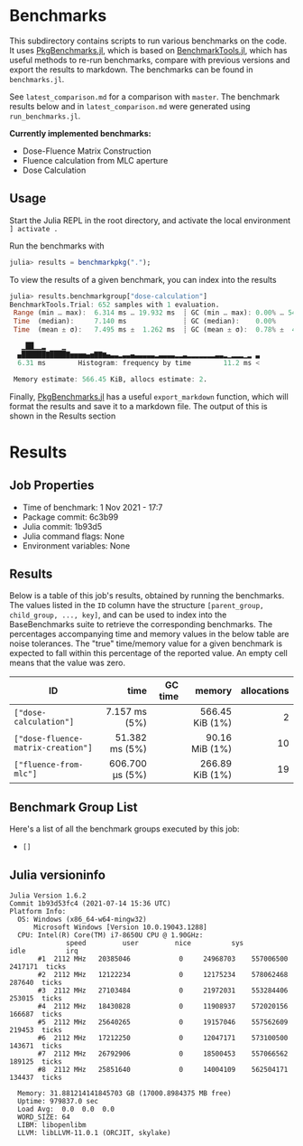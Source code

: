 # Benchmarks

This subdirectory contains scripts to run various benchmarks on the code.
It uses [PkgBenchmarks.jl](https://juliaci.github.io/PkgBenchmark.jl/stable/), which is based on [BenchmarkTools.jl](https://juliaci.github.io/BenchmarkTools.jl/stable/), which has useful methods to re-run benchmarks, compare with previous versions and export the results to markdown.
The benchmarks can be found in `benchmarks.jl`. 

See `latest_comparison.md` for a comparison with `master`.
The benchmark results below and in `latest_comparison.md` were generated using `run_benchmarks.jl`.

**Currently implemented benchmarks:**

- Dose-Fluence Matrix Construction
- Fluence calculation from MLC aperture
- Dose Calculation

## Usage

Start the Julia REPL in the root directory, and activate the local environment `] activate .`

Run the benchmarks with
```julia
julia> results = benchmarkpkg(".");
```

To view the results of a given benchmark, you can index into the results
```julia
julia> results.benchmarkgroup["dose-calculation"]
BenchmarkTools.Trial: 652 samples with 1 evaluation.
 Range (min … max):  6.314 ms … 19.932 ms  ┊ GC (min … max): 0.00% … 54.46%
 Time  (median):     7.140 ms              ┊ GC (median):    0.00%
 Time  (mean ± σ):   7.495 ms ±  1.262 ms  ┊ GC (mean ± σ):  0.78% ±  4.38%

   ▁██▁▁▂    ▁   
  ▄██████▇████▇▅▅▅▅▄▅▇▇▆▄▃▃▂▃▃▄▃▃▃▃▃▂▃▃▃▃▂▂▃▂▂▂▂▂▂▂▃▃▂▁▂▂▂▁▂ ▃
  6.31 ms        Histogram: frequency by time        11.2 ms <

 Memory estimate: 566.45 KiB, allocs estimate: 2.
```

Finally, [PkgBenchmarks.jl](https://juliaci.github.io/PkgBenchmark.jl/stable/) has a useful `export_markdown` function, which will format the results and save it to a markdown file.
The output of this is shown in the Results section

# Results

## Job Properties
* Time of benchmark: 1 Nov 2021 - 17:7
* Package commit: 6c3b99
* Julia commit: 1b93d5
* Julia command flags: None
* Environment variables: None

## Results
Below is a table of this job's results, obtained by running the benchmarks.
The values listed in the `ID` column have the structure `[parent_group, child_group, ..., key]`, and can be used to
index into the BaseBenchmarks suite to retrieve the corresponding benchmarks.
The percentages accompanying time and memory values in the below table are noise tolerances. The "true"
time/memory value for a given benchmark is expected to fall within this percentage of the reported value.
An empty cell means that the value was zero.

| ID                                 | time            | GC time | memory          | allocations |
|------------------------------------|----------------:|--------:|----------------:|------------:|
| `["dose-calculation"]`             |   7.157 ms (5%) |         | 566.45 KiB (1%) |           2 |
| `["dose-fluence-matrix-creation"]` |  51.382 ms (5%) |         |  90.16 MiB (1%) |          10 |
| `["fluence-from-mlc"]`             | 606.700 μs (5%) |         | 266.89 KiB (1%) |          19 |

## Benchmark Group List
Here's a list of all the benchmark groups executed by this job:

- `[]`

## Julia versioninfo
```
Julia Version 1.6.2
Commit 1b93d53fc4 (2021-07-14 15:36 UTC)
Platform Info:
  OS: Windows (x86_64-w64-mingw32)
      Microsoft Windows [Version 10.0.19043.1288]
  CPU: Intel(R) Core(TM) i7-8650U CPU @ 1.90GHz: 
              speed         user         nice          sys         idle          irq
       #1  2112 MHz   20385046            0     24968703    557006500      2417171  ticks
       #2  2112 MHz   12122234            0     12175234    578062468       287640  ticks
       #3  2112 MHz   27103484            0     21972031    553284406       253015  ticks
       #4  2112 MHz   18430828            0     11908937    572020156       166687  ticks
       #5  2112 MHz   25640265            0     19157046    557562609       219453  ticks
       #6  2112 MHz   17212250            0     12047171    573100500       143671  ticks
       #7  2112 MHz   26792906            0     18500453    557066562       189125  ticks
       #8  2112 MHz   25851640            0     14004109    562504171       134437  ticks
       
  Memory: 31.881214141845703 GB (17000.8984375 MB free)
  Uptime: 979837.0 sec
  Load Avg:  0.0  0.0  0.0
  WORD_SIZE: 64
  LIBM: libopenlibm
  LLVM: libLLVM-11.0.1 (ORCJIT, skylake)
```